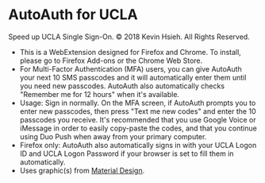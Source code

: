 # AutoAuth for UCLA
Speed up UCLA Single Sign-On. © 2018 Kevin Hsieh. All Rights Reserved. 

- This is a WebExtension designed for Firefox and Chrome. To install, please go
  to Firefox Add-ons or the Chrome Web Store.
- For Multi-Factor Authentication (MFA) users, you can give AutoAuth your next
  10 SMS passcodes and it will automatically enter them until you need new
  passcodes. AutoAuth also automatically checks "Remember me for 12 hours" when
  it's available.
- Usage: Sign in normally. On the MFA screen, if AutoAuth prompts you to enter
  new passcodes, then press "Text me new codes" and enter the 10 passcodes you
  receive. It's recommended that you use Google Voice or iMessage in order to
  easily copy-paste the codes, and that you continue using Duo Push when away
  from your primary computer.
- Firefox only: AutoAuth also automatically signs in with your UCLA Logon ID
  and UCLA Logon Password if your browser is set to fill them in automatically.
- Uses graphic(s) from [Material Design](https://material.io/icons/).

